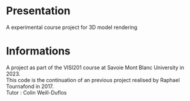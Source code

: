 # Presentation 
A experimental course project for 3D model rendering 

# Informations
A project as part of the VISI201 course at Savoie Mont Blanc University in 2023. \
This code is the continuation of an previous project realised by Raphael Tournafond in 2017. \
Tutor : Colin Weill-Duflos 
